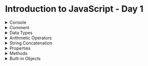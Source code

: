 # Introduction to JavaScript - Day 1

<details><summary>Console</summary>
<p>

* Console displays important messages like errors for devs
* In JS, the `console` keyword refers to an __object__ - a collection of data & actions that we can use in code
* Keywords are words that are built into JavaScript

* One action/method built into the `console` object is the `.log()` method
* `.log()` prints the string located inside
* `;` denotes the end of a line

```javascript
console.log(5); // Prints 5 to the console
```
</p>
</details>

<details><summary>Comment</summary>
<p>

* Single line via `//`
* Multi-line via `/*` & `*/`
* Single line great for adding context to code
* Multi-line best suited to prevent a block from running

</p>
</details>

<details><summary>Data Types</summary>
<p>

* Number - any number including numbers with decimals
* String - any grouping of chars surrounded by quotes
* Boolean - either TRUE or FALSE
* Null - intentional absence of a value
* Undefined - also represents absence of a value (different than null)
* Symbol - unique identifiers useful in complex coding
* Object - collections of related data

* Number, string, boolean, null, undefined & symbol are classed as `primitive` data types

Example

```javascript
console.log('JavaScript') // Prints string
console.log(2011) // Prints number
console.log('Woohoo! I love to code! #codecademy') // Prints string
console.log(20.49) // Prints number
```
</p>
</details>


<details><summary>Arithmetic Operators</summary>
<p>
	
* Operators are chars that perform a task
* Most common operators are:

1. Add `+`
2. Subtract `-`
3. Multiply `*`
4. Divide `/`
5. Remainder `%`

* When `console.log()` called, computer evaluates expression inside brackets
* Remainder - or modulo - returns number that remains after dividing

Example:

```javascript
console.log(24 + 3.5); // Addition
console.log(2020 - 1969); // Subtraction
console.log(65 / 240); // Division
console.log(0.2708 * 100); // Multiplication
```

</p>
</details>

<details><summary>String Concatenation</summary>
<p>

* Use `+` to combine two strings
* Process of adding two strings is called __concatenation__

Example
```javascript
console.log('Hello' + 'World');
console.log('Hello' + ' ' + 'World');
```

</p>
</details>

<details><summary>Properties</summary>
<p>

* Every string instance has a propery called `length` that stores the number of chars
* Retrieve property information via appending `.length` to string
* The `.` is calle the __dot operator__

Example:
```javascript
// Prints 30 (num of chars in string)
console.log('Teaching the world how to code'.length)
```

</p>
</details>

<details><summary>Methods</summary>
<p>

* Methods are actions we can perform
* Call or use methods by appending an instance with:
	1. a period
	2. the name of the method
	3. opening and closing brackets

* Console.log calls the `.log` method on the `console` object
* List of built-in string methods located [here](https://developer.mozilla.org/en-US/docs/Web/JavaScript/Reference/Global_Objects/String/prototype)

Example:
```javascript
console.log('Codecademy'.toUpperCase()); // Prints the string in all caps
console.log('    Remove whitespace   '.trim()); // Removes the whitespace
```

</p>
</details>

<details><summary>Built-in Objects</summary>
<p>

* For more complex mathematics, JS has the `Math` object
* Objects have __methods__
* The `random()` method from `Math` object prints a random number

```javascript
Math.random() * 50; // Prints number up to 50
```

* Use `floor()` method to round down

```javascript
Math.floor(Math.random() * 50); // Prints integer up to 50
```

1. Math.random generates a number between 0 & 1
2. Multiply that number by 50
3. Math.floor rounds the number down

```javascript
// Generate number, multiply it, round it down & print
console.log(Math.floor(Math.random() * 100));

// Prints 44 to the screen after rounding
console.log(Math.ceil(43.8));

// Check 2017 is an int, returns TRUE and prints
console.log(Number.isInteger(2017));
```

</p>
</details>
